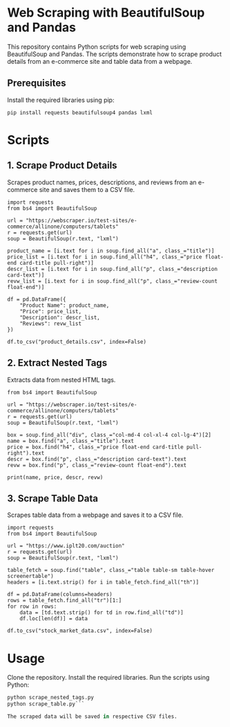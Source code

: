 # Web Scraping with BeautifulSoup and Pandas
This repository contains Python scripts for web scraping using BeautifulSoup and Pandas. The scripts demonstrate how to scrape product details from an e-commerce site and table data from a webpage.

## Prerequisites
Install the required libraries using pip:

```pip install requests beautifulsoup4 pandas lxml```

# Scripts
## 1. Scrape Product Details
Scrapes product names, prices, descriptions, and reviews from an e-commerce site and saves them to a CSV file.

``` import pandas as pd
import requests
from bs4 import BeautifulSoup

url = "https://webscraper.io/test-sites/e-commerce/allinone/computers/tablets"
r = requests.get(url)
soup = BeautifulSoup(r.text, "lxml")

product_name = [i.text for i in soup.find_all("a", class_="title")]
price_list = [i.text for i in soup.find_all("h4", class_="price float-end card-title pull-right")]
descr_list = [i.text for i in soup.find_all("p", class_="description card-text")]
revw_list = [i.text for i in soup.find_all("p", class_="review-count float-end")]

df = pd.DataFrame({
    "Product Name": product_name,
    "Price": price_list,
    "Description": descr_list,
    "Reviews": revw_list
})

df.to_csv("product_details.csv", index=False)
```

## 2. Extract Nested Tags
Extracts data from nested HTML tags.

```import requests
from bs4 import BeautifulSoup

url = "https://webscraper.io/test-sites/e-commerce/allinone/computers/tablets"
r = requests.get(url)
soup = BeautifulSoup(r.text, "lxml")

box = soup.find_all("div", class_="col-md-4 col-xl-4 col-lg-4")[2]
name = box.find("a", class_="title").text
price = box.find("h4", class_="price float-end card-title pull-right").text
descr = box.find("p", class_="description card-text").text
revw = box.find("p", class_="review-count float-end").text

print(name, price, descr, revw)
```

## 3. Scrape Table Data
Scrapes table data from a webpage and saves it to a CSV file.

``` import pandas as pd
import requests
from bs4 import BeautifulSoup

url = "https://www.iplt20.com/auction"
r = requests.get(url)
soup = BeautifulSoup(r.text, "lxml")

table_fetch = soup.find("table", class_="table table-sm table-hover screenertable")
headers = [i.text.strip() for i in table_fetch.find_all("th")]

df = pd.DataFrame(columns=headers)
rows = table_fetch.find_all("tr")[1:]
for row in rows:
    data = [td.text.strip() for td in row.find_all("td")]
    df.loc[len(df)] = data

df.to_csv("stock_market_data.csv", index=False)
```

# Usage
Clone the repository.
Install the required libraries.
Run the scripts using Python:

```python scrape_products.py
python scrape_nested_tags.py
python scrape_table.py```

The scraped data will be saved in respective CSV files.




